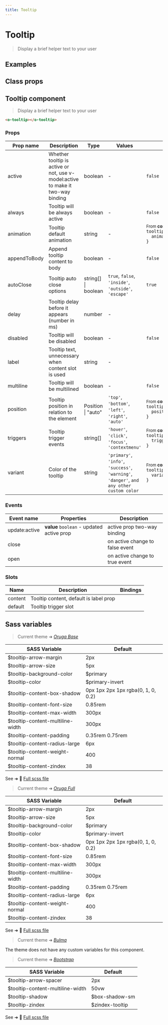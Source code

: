 ```yaml
---
title: Tooltip
---
```


# Tooltip

<div class="vp-doc">

> Display a brief helper text to your user

<Carbon />
</div>

<div class="vp-example">

## Examples

<example-tooltip />

</div>
<div class="vp-example">

## Class props

<inspector-tooltip-viewer />

</div>

<div class="vp-doc">

## Tooltip component

> Display a brief helper text to your user

```html
<o-tooltip></o-tooltip>
```

### Props

| Prop name    | Description                                                                     | Type                | Values                                                                                    | Default                                                                                                                                               |
| ------------ | ------------------------------------------------------------------------------- | ------------------- | ----------------------------------------------------------------------------------------- | ----------------------------------------------------------------------------------------------------------------------------------------------------- |
| active       | Whether tooltip is active or not, use v-model:active to make it two-way binding | boolean             | -                                                                                         | <code style='white-space: nowrap; padding: 0;'>false</code>                                                                                           |
| always       | Tooltip will be always active                                                   | boolean             | -                                                                                         | <code style='white-space: nowrap; padding: 0;'>false</code>                                                                                           |
| animation    | Tooltip default animation                                                       | string              | -                                                                                         | <div><small>From <b>config</b>:</small></div><code style='white-space: nowrap; padding: 0;'>tooltip: {<br>&nbsp;&nbsp;animation: "fade"<br>}</code>   |
| appendToBody | Append tooltip content to body                                                  | boolean             | -                                                                                         | <code style='white-space: nowrap; padding: 0;'>false</code>                                                                                           |
| autoClose    | Tooltip auto close options                                                      | string[] \| boolean | `true`, `false`, `'inside'`, `'outside'`, `'escape'`                                      | <code style='white-space: nowrap; padding: 0;'>true</code>                                                                                            |
| delay        | Tooltip delay before it appears (number in ms)                                  | number              | -                                                                                         |                                                                                                                                                       |
| disabled     | Tooltip will be disabled                                                        | boolean             | -                                                                                         | <code style='white-space: nowrap; padding: 0;'>false</code>                                                                                           |
| label        | Tooltip text, unnecessary when content slot is used                             | string              | -                                                                                         |                                                                                                                                                       |
| multiline    | Tooltip will be multilined                                                      | boolean             | -                                                                                         | <code style='white-space: nowrap; padding: 0;'>false</code>                                                                                           |
| position     | Tooltip position in relation to the element                                     | Position \| "auto"  | `'top'`, `'bottom'`, `'left'`, `'right'`, `'auto'`                                        | <div><small>From <b>config</b>:</small></div><code style='white-space: nowrap; padding: 0;'>tooltip: {<br>&nbsp;&nbsp;position: "top"<br>}</code>     |
| triggers     | Tooltip trigger events                                                          | string[]            | `'hover'`, `'click'`, `'focus'`, `'contextmenu'`                                          | <div><small>From <b>config</b>:</small></div><code style='white-space: nowrap; padding: 0;'>tooltip: {<br>&nbsp;&nbsp;triggers: ["hover"]<br>}</code> |
| variant      | Color of the tooltip                                                            | string              | `'primary'`, `'info'`, `'success'`, `'warning'`, `'danger'`, `and any other custom color` | <div><small>From <b>config</b>:</small></div><code style='white-space: nowrap; padding: 0;'>tooltip: {<br>&nbsp;&nbsp;variant: undefined<br>}</code>  |

### Events

| Event name    | Properties                                | Description                     |
| ------------- | ----------------------------------------- | ------------------------------- |
| update:active | **value** `boolean` - updated active prop | active prop two-way binding     |
| close         |                                           | on active change to false event |
| open          |                                           | on active change to true event  |

### Slots

| Name    | Description                            | Bindings |
| ------- | -------------------------------------- | -------- |
| content | Tooltip content, default is label prop |          |
| default | Tooltip trigger slot                   |          |

</div>

<div class="vp-doc">

## Sass variables

<div class="theme-orugabase">

> Current theme ➜ _[Oruga Base](https://github.com/oruga-ui/theme-oruga)_

| SASS Variable                    | Default                            |
| -------------------------------- | ---------------------------------- |
| $tooltip-arrow-margin            | 2px                                |
| $tooltip-arrow-size              | 5px                                |
| $tooltip-background-color        | $primary                           |
| $tooltip-color                   | $primary-invert                    |
| $tooltip-content-box-shadow      | 0px 1px 2px 1px rgba(0, 1, 0, 0.2) |
| $tooltip-content-font-size       | 0.85rem                            |
| $tooltip-content-max-width       | 300px                              |
| $tooltip-content-multiline-width | 300px                              |
| $tooltip-content-padding         | 0.35rem 0.75rem                    |
| $tooltip-content-radius-large    | 6px                                |
| $tooltip-content-weight-normal   | 400                                |
| $tooltip-content-zindex          | 38                                 |

See ➜ 📄 [Full scss file](https://github.com/oruga-ui/theme-oruga/tree/main/src/assets/scss/components/_tooltip.scss)

</div><div class="theme-orugafull">

> Current theme ➜ _[Oruga Full](https://github.com/oruga-ui/theme-oruga)_

| SASS Variable                    | Default                            |
| -------------------------------- | ---------------------------------- |
| $tooltip-arrow-margin            | 2px                                |
| $tooltip-arrow-size              | 5px                                |
| $tooltip-background-color        | $primary                           |
| $tooltip-color                   | $primary-invert                    |
| $tooltip-content-box-shadow      | 0px 1px 2px 1px rgba(0, 1, 0, 0.2) |
| $tooltip-content-font-size       | 0.85rem                            |
| $tooltip-content-max-width       | 300px                              |
| $tooltip-content-multiline-width | 300px                              |
| $tooltip-content-padding         | 0.35rem 0.75rem                    |
| $tooltip-content-radius-large    | 6px                                |
| $tooltip-content-weight-normal   | 400                                |
| $tooltip-content-zindex          | 38                                 |

See ➜ 📄 [Full scss file](https://github.com/oruga-ui/theme-oruga/tree/main/src/assets/scss/components/_tooltip.scss)

</div><div class="theme-bulma">

> Current theme ➜ _[Bulma](https://github.com/oruga-ui/theme-bulma)_

<p>The theme does not have any custom variables for this component.</p>
</div><div class="theme-bootstrap">

> Current theme ➜ _[Bootstrap](https://github.com/oruga-ui/theme-bootstrap)_

| SASS Variable                    | Default         |
| -------------------------------- | --------------- |
| $tooltip-arrow-spacer            | 2px             |
| $tooltip-content-multiline-width | 50vw            |
| $tooltip-shadow                  | $box-shadow-sm  |
| $tooltip-zindex                  | $zindex-tooltip |

See ➜ 📄 [Full scss file](https://github.com/oruga-ui/theme-bootstrap/tree/main/src/assets/scss/components/_tooltip.scss)

</div>

</div>
